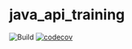 # java_api_training
![Build](https://github.com/ShaanksM/java_api_training/actions/workflows/build.yml/badge.svg)
[![codecov](https://codecov.io/gh/ShaanksM/java_api_training/branch/main/graph/badge.svg)](https://codecov.io/gh/ShaanksM/java_api_training )
